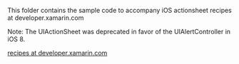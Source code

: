 This folder contains the sample code to accompany iOS actionsheet recipes at developer.xamarin.com

Note: The UIActionSheet was deprecated in favor of the UIAlertController in iOS 8.

[recipes at developer.xamarin.com](http://developer.xamarin.com/recipes/ios/standard_controls/actionsheet/)

